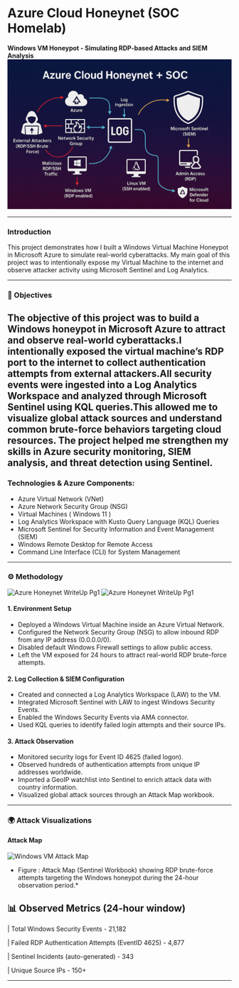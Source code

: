 #  Azure Cloud Honeynet (SOC Homelab)
**Windows VM Honeypot - Simulating RDP-based Attacks and SIEM Analysis**
![Azure Honeynet Architecture](./images/architecture/Azure-Cloud-honeynet.png)


---


### Introduction
This project demonstrates how I built a Windows Virtual Machine Honeypot in Microsoft Azure to simulate real-world cyberattacks. My main goal of this project was to intentionally expose my Virtual Machine to the internet and observe attacker activity using Microsoft Sentinel and Log Analytics.


---

### 🎯 Objectives
The objective of this project was to build a Windows honeypot in Microsoft Azure to attract and observe real-world cyberattacks.I intentionally exposed the virtual machine’s RDP port to the internet to collect authentication attempts from external attackers.All security events were ingested into a Log Analytics Workspace and analyzed through Microsoft Sentinel using KQL queries.This allowed me to visualize global attack sources and understand common brute-force behaviors targeting cloud resources.
The project helped me strengthen my skills in Azure security monitoring, SIEM analysis, and threat detection using Sentinel.
---

###  Technologies & Azure Components:
* Azure Virtual Network (VNet)
* Azure Network Security Group (NSG)
* Virtual Machines ( Windows 11 )
* Log Analytics Workspace with Kusto Query Language (KQL) Queries
* Microsoft Sentinel for Security Information and Event Management (SIEM)
* Windows Remote Desktop for Remote Access
* Command Line Interface (CLI) for System Management

---

### ⚙️ Methodology
![Azure Honeynet WriteUp Pg1](./images/architecture/Page1.png)
![Azure Honeynet WriteUp Pg1](./images/architecture/Page2.png)

#### 1. Environment Setup
- Deployed a Windows Virtual Machine inside an Azure Virtual Network.  
- Configured the Network Security Group (NSG) to allow inbound RDP from any IP address (0.0.0.0/0).  
- Disabled default Windows Firewall settings to allow public access.  
- Left the VM exposed for 24 hours to attract real-world RDP brute-force attempts.  

#### 2. Log Collection & SIEM Configuration
- Created and connected a Log Analytics Workspace (LAW) to the VM.  
- Integrated Microsoft Sentinel with LAW to ingest Windows Security Events.  
- Enabled the Windows Security Events via AMA connector.  
- Used KQL queries to identify failed login attempts and their source IPs.  

#### 3. Attack Observation
- Monitored security logs for Event ID 4625 (failed logon).  
- Observed hundreds of authentication attempts from unique IP addresses worldwide.  
- Imported a GeoIP watchlist into Sentinel to enrich attack data with country information.  
- Visualized global attack sources through an Attack Map workbook.

---

### 🌍 Attack Visualizations

#### Attack Map 
![Windows VM Attack Map](./images/attacks/Attack%20Map.png)
* Figure : Attack Map (Sentinel Workbook) showing RDP brute-force attempts targeting the Windows honeypot during the 24-hour observation period.*


## 📊 Observed Metrics (24-hour window)
| Total Windows Security Events - 21,182 

| Failed RDP Authentication Attempts (EventID 4625) - 4,877 

| Sentinel Incidents (auto-generated) - 343 

| Unique Source IPs - 150+ 



---




